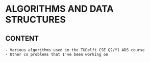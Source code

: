 # ALGORITHMS AND DATA STRUCTURES

## CONTENT
    - Various algorithms used in the TUDelft CSE Q2/Y1 ADS course
    - Other cs problems that I've been working on 